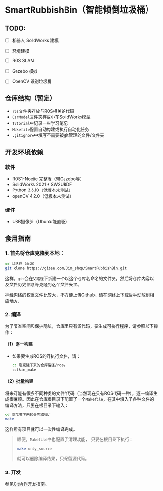 # SmartRubbishBin（智能倾倒垃圾桶）
 

## TODO:

- [ ] 机器人 SolidWorks 建模
- [ ] 环境建模
- [ ] ROS SLAM
- [ ] Gazebo 模拟
- [ ] OpenCV 识别垃圾桶  


## 仓库结构（暂定）

- `ros`文件夹存放与ROS相关的代码
- `CarModel`文件夹存放小车SolidWorks模型
- `Tutorial`中记录一些学习笔记
- `Makefile`配置自动构建或执行自动化任务
- `.gitignore`中填写不需要被git管理的文件/文件夹


## 开发环境依赖

### 软件
- ROS1-Noetic 完整版（带Gazebo等）
- SolidWorks 2021 + SW2URDF
- Python 3.8.10（低版本未测试）
- openCV 4.2.0（低版本未测试）
  
### 硬件
- USB摄像头（Ubuntu能直驱）


## 食用指南

### 1. 首先将仓库克隆到本地：

```bash
cd 父路径（自选）
git clone https://gitee.com/Jim_shop/SmartRubbishBin.git
```

这样，`git`会在`父路径`下新建一个以这个仓库名命名的文件夹，然后将仓库内容以及文件历史信息等克隆到这个文件夹里。

神经网络的权重文件比较大，不方便上传Github，请在网络上下载后手动放到相应地方。

### 2. 编译
   
为了节省空间和保护隐私，仓库里只有源代码，要生成可执行程序，请参照以下操作：

#### （1）逐一构建
- 如果要生成ROS的可执行文件，请：
    ```bash
    cd 刚克隆下来的仓库路径/ros/
    catkin_make
    ```

#### （2）批量构建
将来可能有很多不同种类的文件/代码（当然现在只有ROS代码一种），逐一编译生成很麻烦。因此在仓库根目录下配置了一个`Makefile`，在其中填入了各种文件的编译方法，只要在根目录下输入：
```bash
cd 刚克隆下来的仓库路径/
make
```
这样所有项目就可以一次性编译完成。

> 顺便，`Makefile`中也配置了清理功能，
> 只要在根目录下执行：
> ```bash
> make only_source
> ```
> 就可以删除编译结果，只保留源代码。

### 3. 开发

参见[Git协作开发指南](Tutorial/Git协作开发指南.md)。
